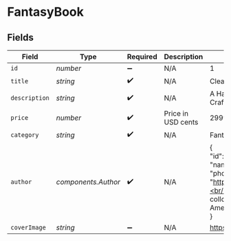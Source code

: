 # FantasyBook


## Fields

| Field                                                                                                                                                                                                   | Type                                                                                                                                                                                                    | Required                                                                                                                                                                                                | Description                                                                                                                                                                                             | Example                                                                                                                                                                                                 |
| ------------------------------------------------------------------------------------------------------------------------------------------------------------------------------------------------------- | ------------------------------------------------------------------------------------------------------------------------------------------------------------------------------------------------------- | ------------------------------------------------------------------------------------------------------------------------------------------------------------------------------------------------------- | ------------------------------------------------------------------------------------------------------------------------------------------------------------------------------------------------------- | ------------------------------------------------------------------------------------------------------------------------------------------------------------------------------------------------------- |
| `id`                                                                                                                                                                                                    | *number*                                                                                                                                                                                                | :heavy_minus_sign:                                                                                                                                                                                      | N/A                                                                                                                                                                                                     | 1                                                                                                                                                                                                       |
| `title`                                                                                                                                                                                                 | *string*                                                                                                                                                                                                | :heavy_check_mark:                                                                                                                                                                                      | N/A                                                                                                                                                                                                     | Clean Code                                                                                                                                                                                              |
| `description`                                                                                                                                                                                           | *string*                                                                                                                                                                                                | :heavy_check_mark:                                                                                                                                                                                      | N/A                                                                                                                                                                                                     | A Handbook of Agile Software Craftsmanship                                                                                                                                                              |
| `price`                                                                                                                                                                                                 | *number*                                                                                                                                                                                                | :heavy_check_mark:                                                                                                                                                                                      | Price in USD cents                                                                                                                                                                                      | 2999                                                                                                                                                                                                    |
| `category`                                                                                                                                                                                              | *string*                                                                                                                                                                                                | :heavy_check_mark:                                                                                                                                                                                      | N/A                                                                                                                                                                                                     | Fantasy                                                                                                                                                                                                 |
| `author`                                                                                                                                                                                                | *components.Author*                                                                                                                                                                                     | :heavy_check_mark:                                                                                                                                                                                      | N/A                                                                                                                                                                                                     | {<br/>"id": 1,<br/>"name": "Robert C. Martin",<br/>"photo": "https://example.com/photos/robert.jpg",<br/>"biography": "Robert Cecil Martin, colloquially known as \"Uncle Bob\", is an American software engineer..."<br/>} |
| `coverImage`                                                                                                                                                                                            | *string*                                                                                                                                                                                                | :heavy_minus_sign:                                                                                                                                                                                      | N/A                                                                                                                                                                                                     | https://example.com/covers/cleancode.jpg                                                                                                                                                                |
